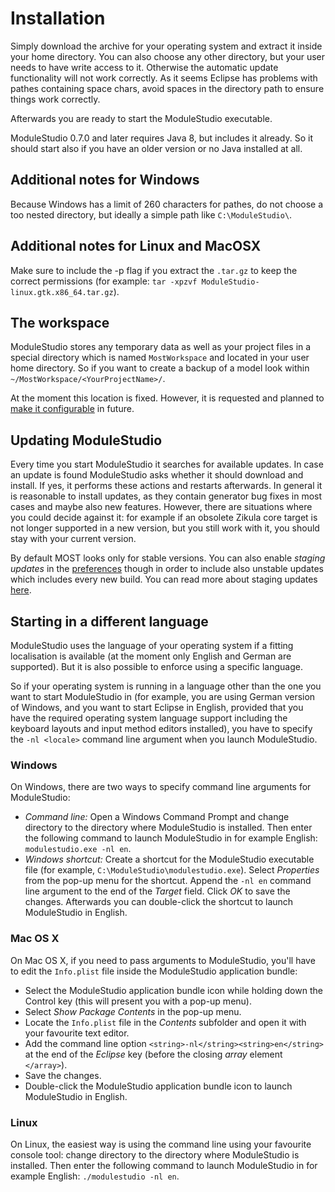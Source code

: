 # Installation

Simply download the archive for your operating system and extract it inside your home directory. You can also choose any other directory, but your user needs to have write access to it. Otherwise the automatic update functionality will not work correctly. As it seems Eclipse has problems with pathes containing space chars, avoid spaces in the directory path to ensure things work correctly.

Afterwards you are ready to start the ModuleStudio executable.

ModuleStudio 0.7.0 and later requires Java 8, but includes it already. So it should start also if you have an older version or no Java installed at all.

## Additional notes for Windows

Because Windows has a limit of 260 characters for pathes, do not choose a too nested directory, but ideally a simple path like `C:\ModuleStudio\`.

## Additional notes for Linux and MacOSX

Make sure to include the -p flag if you extract the `.tar.gz` to keep the correct permissions (for example: `tar -xpzvf ModuleStudio-linux.gtk.x86_64.tar.gz`).

## The workspace

ModuleStudio stores any temporary data as well as your project files in a special directory which is named `MostWorkspace` and located in your user home directory. So if you want to create a backup of a model look within `~/MostWorkspace/<YourProjectName>/`.

At the moment this location is fixed. However, it is requested and planned to [make it configurable](https://github.com/Guite/MostGenerator/issues/832) in future.

## Updating ModuleStudio

Every time you start ModuleStudio it searches for available updates. In case an update is found ModuleStudio asks whether it should download and install. If yes, it performs these actions and restarts afterwards. In general it is reasonable to install updates, as they contain generator bug fixes in most cases and maybe also new features. However, there are situations where you could decide against it: for example if an obsolete Zikula core target is not longer supported in a new version, but you still work with it, you should stay with your current version.

By default MOST looks only for stable versions. You can also enable *staging updates* in the [preferences](38-Preferences.md#modulestudio-base-preferences) though in order to include also unstable updates which includes every new build. You can read more about staging updates [here](38-Preferences.md#modulestudio-base-preferences).

## Starting in a different language

ModuleStudio uses the language of your operating system if a fitting localisation is available (at the moment only English and German are supported). But it is also possible to enforce using a specific language.

So if your operating system is running in a language other than the one you want to start ModuleStudio in (for example, you are using German version of Windows, and you want to start Eclipse in English, provided that you have the required operating system language support including the keyboard layouts and input method editors installed), you have to specify the `-nl <locale>` command line argument when you launch ModuleStudio.

### Windows

On Windows, there are two ways to specify command line arguments for ModuleStudio:

* *Command line:* Open a Windows Command Prompt and change directory to the directory where ModuleStudio is installed. Then enter the following command to launch ModuleStudio in for example English: `modulestudio.exe -nl en`.
* *Windows shortcut:* Create a shortcut for the ModuleStudio executable file (for example, `C:\ModuleStudio\modulestudio.exe`). Select *Properties* from the pop-up menu for the shortcut. Append the `-nl en` command line argument to the end of the *Target* field. Click *OK* to save the changes. Afterwards you can double-click the shortcut to launch ModuleStudio in English.

### Mac OS X

On Mac OS X, if you need to pass arguments to ModuleStudio, you'll have to edit the `Info.plist` file inside the ModuleStudio application bundle:

* Select the ModuleStudio application bundle icon while holding down the Control key (this will present you with a pop-up menu).
* Select *Show Package Contents* in the pop-up menu.
* Locate the `Info.plist` file in the *Contents* subfolder and open it with your favourite text editor.
* Add the command line option `<string>-nl</string><string>en</string>` at the end of the *Eclipse* key (before the closing *array* element `</array>`).
* Save the changes.
* Double-click the ModuleStudio application bundle icon to launch ModuleStudio in English.

### Linux

On Linux, the easiest way is using the command line using your favourite console tool: change directory to the directory where ModuleStudio is installed. Then enter the following command to launch ModuleStudio in for example English: `./modulestudio -nl en`.

